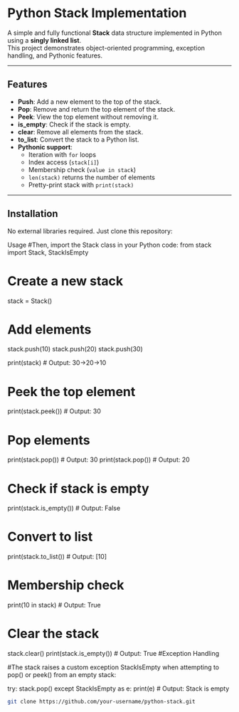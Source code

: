 # Python Stack Implementation

A simple and fully functional **Stack** data structure implemented in Python using a **singly linked list**.  
This project demonstrates object-oriented programming, exception handling, and Pythonic features.

---

## Features

- **Push**: Add a new element to the top of the stack.
- **Pop**: Remove and return the top element of the stack.
- **Peek**: View the top element without removing it.
- **is_empty**: Check if the stack is empty.
- **clear**: Remove all elements from the stack.
- **to_list**: Convert the stack to a Python list.
- **Pythonic support**:
  - Iteration with `for` loops
  - Index access (`stack[i]`)
  - Membership check (`value in stack`)
  - `len(stack)` returns the number of elements
  - Pretty-print stack with `print(stack)`

---

## Installation

No external libraries required. Just clone this repository:

Usage
#Then, import the Stack class in your Python code:
from stack import Stack, StackIsEmpty
# Create a new stack
stack = Stack()

# Add elements
stack.push(10)
stack.push(20)
stack.push(30)

print(stack)  # Output: 30->20->10

# Peek the top element
print(stack.peek())  # Output: 30

# Pop elements
print(stack.pop())   # Output: 30
print(stack.pop())   # Output: 20

# Check if stack is empty
print(stack.is_empty())  # Output: False

# Convert to list
print(stack.to_list())  # Output: [10]

# Membership check
print(10 in stack)  # Output: True

# Clear the stack
stack.clear()
print(stack.is_empty())  # Output: True
#Exception Handling

#The stack raises a custom exception StackIsEmpty when attempting to pop() or peek() from an empty stack:

try:
    stack.pop()
except StackIsEmpty as e:
    print(e)  # Output: Stack is empty
```bash
git clone https://github.com/your-username/python-stack.git
